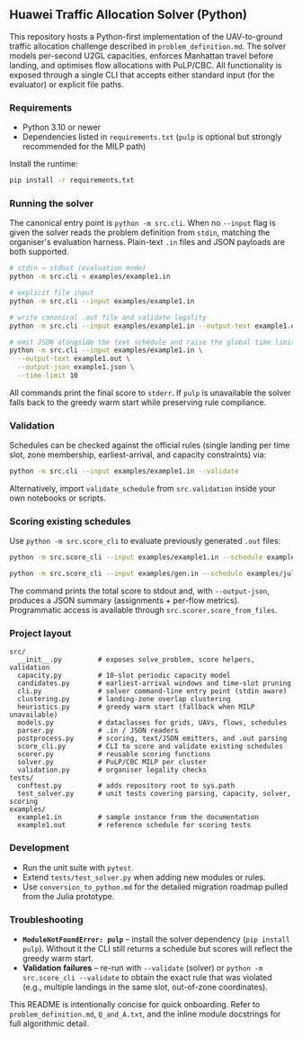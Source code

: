 ## Huawei Traffic Allocation Solver (Python)

This repository hosts a Python-first implementation of the UAV-to-ground traffic allocation challenge described in `problem_definition.md`. The solver models per-second U2GL capacities, enforces Manhattan travel before landing, and optimises flow allocations with PuLP/CBC. All functionality is exposed through a single CLI that accepts either standard input (for the evaluator) or explicit file paths.

### Requirements
- Python 3.10 or newer
- Dependencies listed in `requirements.txt` (`pulp` is optional but strongly recommended for the MILP path)

Install the runtime:
```bash
pip install -r requirements.txt
```

### Running the solver
The canonical entry point is `python -m src.cli`. When no `--input` flag is given the solver reads the problem definition from `stdin`, matching the organiser's evaluation harness. Plain-text `.in` files and JSON payloads are both supported.

```bash
# stdin → stdout (evaluation mode)
python -m src.cli < examples/example1.in

# explicit file input
python -m src.cli --input examples/example1.in

# write canonical .out file and validate legality
python -m src.cli --input examples/example1.in --output-text example1.out --validate

# emit JSON alongside the text schedule and raise the global time limit
python -m src.cli --input examples/example1.in \
  --output-text example1.out \
  --output-json example1.json \
  --time-limit 10
```

All commands print the final score to `stderr`. If `pulp` is unavailable the solver falls back to the greedy warm start while preserving rule compliance.

### Validation
Schedules can be checked against the official rules (single landing per time slot, zone membership, earliest-arrival, and capacity constraints) via:
```bash
python -m src.cli --input examples/example1.in --validate
```
Alternatively, import `validate_schedule` from `src.validation` inside your own notebooks or scripts.

### Scoring existing schedules
Use `python -m src.score_cli` to evaluate previously generated `.out` files:
```bash
python -m src.score_cli --input examples/example1.in --schedule examples/example1.out --validate

python -m src.score_cli --input examples/gen.in --schedule examples/julia_gen1.out --validate
```
The command prints the total score to stdout and, with `--output-json`, produces a JSON summary (assignments + per-flow metrics). Programmatic access is available through `src.scorer.score_from_files`.

### Project layout
```
src/
  __init__.py         # exposes solve_problem, score helpers, validation
  capacity.py         # 10-slot periodic capacity model
  candidates.py       # earliest-arrival windows and time-slot pruning
  cli.py              # solver command-line entry point (stdin aware)
  clustering.py       # landing-zone overlap clustering
  heuristics.py       # greedy warm start (fallback when MILP unavailable)
  models.py           # dataclasses for grids, UAVs, flows, schedules
  parser.py           # .in / JSON readers
  postprocess.py      # scoring, text/JSON emitters, and .out parsing
  score_cli.py        # CLI to score and validate existing schedules
  scorer.py           # reusable scoring functions
  solver.py           # PuLP/CBC MILP per cluster
  validation.py       # organiser legality checks
tests/
  conftest.py         # adds repository root to sys.path
  test_solver.py      # unit tests covering parsing, capacity, solver, scoring
examples/
  example1.in         # sample instance from the documentation
  example1.out        # reference schedule for scoring tests
```

### Development
- Run the unit suite with `pytest`.
- Extend `tests/test_solver.py` when adding new modules or rules.
- Use `conversion_to_python.md` for the detailed migration roadmap pulled from the Julia prototype.

### Troubleshooting
- **`ModuleNotFoundError: pulp`** – install the solver dependency (`pip install pulp`). Without it the CLI still returns a schedule but scores will reflect the greedy warm start.
- **Validation failures** – re-run with `--validate` (solver) or `python -m src.score_cli --validate` to obtain the exact rule that was violated (e.g., multiple landings in the same slot, out-of-zone coordinates).

This README is intentionally concise for quick onboarding. Refer to `problem_definition.md`, `Q_and_A.txt`, and the inline module docstrings for full algorithmic detail.
